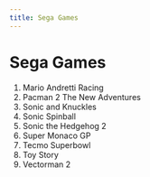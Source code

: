 ```yaml
---
title: Sega Games
---
```


Sega Games
=============

<ol>
<li>Mario Andretti Racing</li>
<li>Pacman 2 The New Adventures</li>
<li>Sonic and Knuckles</li>
<li>Sonic Spinball</li>
<li>Sonic the Hedgehog 2</li>
<li>Super Monaco GP</li>
<li>Tecmo Superbowl</li>
<li>Toy Story</li>
<li>Vectorman 2</li>
</ol>